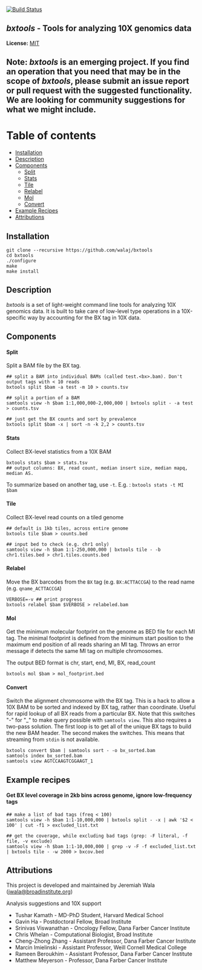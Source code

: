 [![Build Status](https://travis-ci.org/walaj/bxtools.svg?branch=master)](https://travis-ci.org/walaj/bxtools)

## *bxtools* - Tools for analyzing 10X genomics data

**License:** [MIT][license]

## Note: *bxtools* is an emerging project. If you find an operation that you need that may be in the scope of *bxtools*, please submit an issue report or pull request with the suggested functionality. We are looking for community suggestions for what we might include.

Table of contents
=================

  * [Installation](#installation)
  * [Description](#description)
  * [Components](#components)
    * [Split](#split)
    * [Stats](#stats)
    * [Tile](#tile)
    * [Relabel](#relabel)
    * [Mol](#mol)
    * [Convert](#convert)
  * [Example Recipes](#examples-recipes)
  * [Attributions](#attributions)

Installation
------------

```
git clone --recursive https://github.com/walaj/bxtools
cd bxtools
./configure
make 
make install
```

Description
-----------
*bxtools* is a set of light-weight command line tools for analyzing 10X genomics data. It is built to 
take care of low-level type operations in a 10X-specific way by accounting for the BX tag in 10X data.

Components
----------

#### Split

Split a BAM file by the BX tag.

```
## split a BAM into individual BAMs (called test.<bx>.bam). Don't output tags with < 10 reads
bxtools split $bam -a test -m 10 > counts.tsv

## split a portion of a BAM 
samtools view -h $bam 1:1,000,000-2,000,000 | bxtools split - -a test > counts.tsv

## just get the BX counts and sort by prevalence
bxtools split $bam -x | sort -n -k 2,2 > counts.tsv
```

#### Stats

Collect BX-level statistics from a 10X BAM

```
bxtools stats $bam > stats.tsv
## output columns: BX, read count, median insert size, median mapq, median AS.
```

To summarize based on another tag, use `-t`. E.g. : `bxtools stats -t MI $bam`


#### Tile

Collect BX-level read counts on a tiled genome
```
## default is 1kb tiles, across entire genome
bxtools tile $bam > counts.bed

## input bed to check (e.g. chr1 only)
samtools view -h $bam 1:1-250,000,000 | bxtools tile - -b chr1.tiles.bed > chr1.tiles.counts.bed
```

#### Relabel
Move the BX barcodes from the ``BX`` tag (e.g. ``BX:ACTTACCGA``) to the read name (e.g. ``qname_ACTTACCGA``)
```
VERBOSE=-v ## print progress
bxtools relabel $bam $VERBOSE > relabeled.bam
```

#### Mol
Get the minimum molecular footprint on the genome as BED file for each MI tag. The 
minimal footprint is defined from the minimum start position to the maximum end position of 
all reads sharing an MI tag. Throws an error message if detects the same MI tag on multiple chromosomes.

The output BED format is chr, start, end, MI, BX, read_count
```
bxtools mol $bam > mol_footprint.bed
```

#### Convert
Switch the alignment chromosome with the BX tag. This is a hack to allow a 10X BAM to be sorted and indexed by BX tag, rather than coordinate. 
Useful for rapid lookup of all BX reads from a particular BX. Note that this switches "-" for "_" to make query possible with ``samtools view``.
This also requires a two-pass solution. The first loop is to get all of the unique BX tags to build the new BAM header. The second makes the switches.
This means that streaming from ``stdin`` is not available.

```
bxtools convert $bam | samtools sort - -o bx_sorted.bam
samtools index bx_sorted.bam
samtools view AGTCCAAGTCGGAAGT_1
```

Example recipes
---------------
#### Get BX level coverage in 2kb bins across genome, ignore low-frequency tags

```
## make a list of bad tags (freq < 100)
samtools view -h $bam 1:1-10,000,000 | bxtools split - -x | awk '$2 < 100' | cut -f1 > excluded_list.txt

## get the coverage, while excluding bad tags (grep: -F literal, -f file, -v exclude)
samtools view -h $bam 1:1-10,000,000 | grep -v -F -f excluded_list.txt | bxtools tile - -w 2000 > bxcov.bed
```

Attributions
------------

This project is developed and maintained by Jeremiah Wala (jwala@broadinstitute.org)

Analysis suggestions and 10X support
* Tushar Kamath - MD-PhD Student, Harvard Medical School
* Gavin Ha - Postdoctoral Fellow, Broad Institute
* Srinivas Viswanathan - Oncology Fellow, Dana Farber Cancer Institute
* Chris Whelan - Computational Biologist, Broad Institute
* Cheng-Zhong Zhang - Assistant Professor, Dana Farber Cancer Institute
* Marcin Imielinski - Assistant Professor, Weill Cornell Medical College
* Rameen Beroukhim - Assistant Professor, Dana Farber Cancer Institute
* Matthew Meyerson - Professor, Dana Farber Cancer Institute

[license]: https://github.com/walaj/bxtools/blob/master/LICENSE
